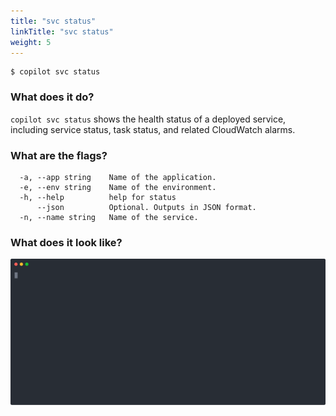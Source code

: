 ```yaml
---
title: "svc status"
linkTitle: "svc status"
weight: 5
---
```

```
$ copilot svc status
```

### What does it do?
`copilot svc status` shows the health status of a deployed service, including service status, task status, and related CloudWatch alarms.

### What are the flags?
```
  -a, --app string    Name of the application.
  -e, --env string    Name of the environment.
  -h, --help          help for status
      --json          Optional. Outputs in JSON format.
  -n, --name string   Name of the service.
```

### What does it look like?
<img class="img-fluid" src="https://raw.githubusercontent.com/kohidave/copilot-demos/master/svc-status.svg?sanitize=true">

